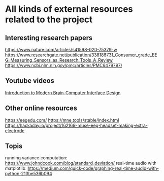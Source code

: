 # All kinds of external resources related to the project


## Interesting research papers

https://www.nature.com/articles/s41598-020-75379-w
https://www.researchgate.net/publication/338186731_Consumer_grade_EEG_Measuring_Sensors_as_Research_Tools_A_Review
https://www.ncbi.nlm.nih.gov/pmc/articles/PMC6479797/

## Youtube videos

[Introduction to Modern Brain-Computer Interface Design](https://www.youtube.com/watch?v=Wlwvgm3AHvc&list=PLbbCsk7MUIGcO_lZMbyymWU2UezVHNaMq)


## Other online resources

https://eegedu.com/
https://mne.tools/stable/index.html
https://hackaday.io/project/162169-muse-eeg-headset-making-extra-electrode


## Topis

running variance computation: https://www.johndcook.com/blog/standard_deviation/
real-time audio with matplotlib: https://medium.com/quick-code/graphing-real-time-audio-with-python-213be536b094



